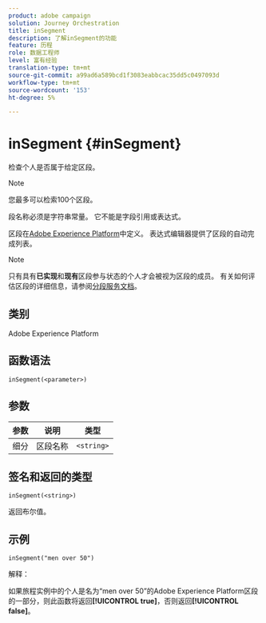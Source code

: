 ```yaml
---
product: adobe campaign
solution: Journey Orchestration
title: inSegment
description: 了解inSegment的功能
feature: 历程
role: 数据工程师
level: 富有经验
translation-type: tm+mt
source-git-commit: a99ad6a589bcd1f3083eabbcac35dd5c0497093d
workflow-type: tm+mt
source-wordcount: '153'
ht-degree: 5%

---
```



# inSegment {#inSegment}

检查个人是否属于给定区段。

>[!NOTE]
>
>您最多可以检索100个区段。

段名称必须是字符串常量。 它不能是字段引用或表达式。

区段在[Adobe Experience Platform](https://platform.adobe.com/segment/overview)中定义。 表达式编辑器提供了区段的自动完成列表。

>[!NOTE]
>
>只有具有&#x200B;**已实现**&#x200B;和&#x200B;**现有**&#x200B;区段参与状态的个人才会被视为区段的成员。 有关如何评估区段的详细信息，请参阅[分段服务文档](https://experienceleague.adobe.com/docs/experience-platform/segmentation/tutorials/evaluate-a-segment.html?lang=en#interpret-segment-results)。

## 类别

Adobe Experience Platform

## 函数语法

`inSegment(<parameter>)`

## 参数

| 参数 | 说明 | 类型 |
|--- |--- |--- |
| 细分 | 区段名称 | `<string>` |

## 签名和返回的类型

`inSegment(<string>)`

返回布尔值。

## 示例

`inSegment("men over 50")`

解释：

如果旅程实例中的个人是名为“men over 50”的Adobe Experience Platform区段的一部分，则此函数将返回&#x200B;**[!UICONTROL true]**，否则返回&#x200B;**[!UICONTROL false]**。
